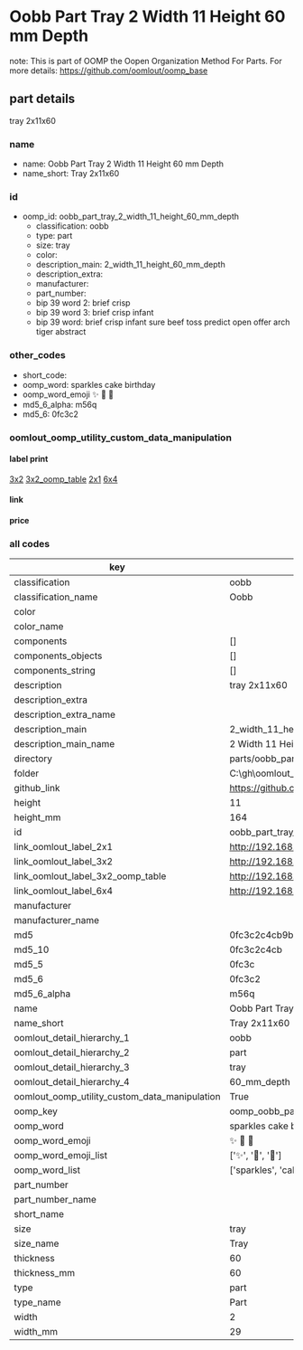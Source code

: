 # Oobb Part Tray 2 Width 11 Height 60 mm Depth  

note: This is part of OOMP the Oopen Organization Method For Parts. For more details: https://github.com/oomlout/oomp_base

##  part details
  



tray 2x11x60



### name
* name: Oobb Part Tray 2 Width 11 Height 60 mm Depth
* name_short: Tray 2x11x60 
### id
* oomp_id: oobb_part_tray_2_width_11_height_60_mm_depth
  * classification: oobb
  * type: part
  * size: tray
  * color: 
  * description_main: 2_width_11_height_60_mm_depth
  * description_extra: 
  * manufacturer: 
  * part_number: 
  * bip 39 word 2: brief crisp
  * bip 39 word 3: brief crisp infant
  * bip 39 word: brief crisp infant sure beef toss predict open offer arch tiger abstract

### other_codes
* short_code: 
* oomp_word: sparkles cake birthday
* oomp_word_emoji :sparkles: :cake: :birthday:
* md5_6_alpha: m56q
* md5_6: 0fc3c2






### oomlout_oomp_utility_custom_data_manipulation
#### label print
[3x2](http://192.168.1.245:1112/?label=oomp%20m56q)
[3x2_oomp_table](http://192.168.1.108:1112/?label=oomp%20m56q)
[2x1](http://192.168.1.242:1112/?label=oomp%20m56q)
[6x4](http://192.168.1.55:1112/?label=oomp%20m56q)    

#### link

                              

#### price







### all codes 
| key | value |  
| --- | --- |  
| classification | oobb |  
| classification_name | Oobb |  
| color |  |  
| color_name |  |  
| components | [] |  
| components_objects | [] |  
| components_string | [] |  
| description | tray 2x11x60 |  
| description_extra |  |  
| description_extra_name |  |  
| description_main | 2_width_11_height_60_mm_depth |  
| description_main_name | 2 Width 11 Height 60 mm Depth |  
| directory | parts/oobb_part_tray_2_width_11_height_60_mm_depth |  
| folder | C:\gh\oomlout_oobb_version_4_generated_parts\things\oobb_part_tray_2_width_11_height_60_mm_depth |  
| github_link | https://github.com/oomlout/oomlout_oomp_part_src/tree/main/parts/oobb_part_tray_2_width_11_height_60_mm_depth |  
| height | 11 |  
| height_mm | 164 |  
| id | oobb_part_tray_2_width_11_height_60_mm_depth |  
| link_oomlout_label_2x1 | http://192.168.1.242:1112/?label=oomp%20m56q |  
| link_oomlout_label_3x2 | http://192.168.1.245:1112/?label=oomp%20m56q |  
| link_oomlout_label_3x2_oomp_table | http://192.168.1.108:1112/?label=oomp%20m56q |  
| link_oomlout_label_6x4 | http://192.168.1.55:1112/?label=oomp%20m56q |  
| manufacturer |  |  
| manufacturer_name |  |  
| md5 | 0fc3c2c4cb9b3537968a0da0e68ce8df |  
| md5_10 | 0fc3c2c4cb |  
| md5_5 | 0fc3c |  
| md5_6 | 0fc3c2 |  
| md5_6_alpha | m56q |  
| name | Oobb Part Tray 2 Width 11 Height 60 mm Depth |  
| name_short | Tray 2x11x60  |  
| oomlout_detail_hierarchy_1 | oobb |  
| oomlout_detail_hierarchy_2 | part |  
| oomlout_detail_hierarchy_3 | tray |  
| oomlout_detail_hierarchy_4 | 60_mm_depth |  
| oomlout_oomp_utility_custom_data_manipulation | True |  
| oomp_key | oomp_oobb_part_tray_2_width_11_height_60_mm_depth |  
| oomp_word | sparkles cake birthday |  
| oomp_word_emoji | :sparkles: :cake: :birthday: |  
| oomp_word_emoji_list | [':sparkles:', ':cake:', ':birthday:'] |  
| oomp_word_list | ['sparkles', 'cake', 'birthday'] |  
| part_number |  |  
| part_number_name |  |  
| short_name |  |  
| size | tray |  
| size_name | Tray |  
| thickness | 60 |  
| thickness_mm | 60 |  
| type | part |  
| type_name | Part |  
| width | 2 |  
| width_mm | 29 |  
